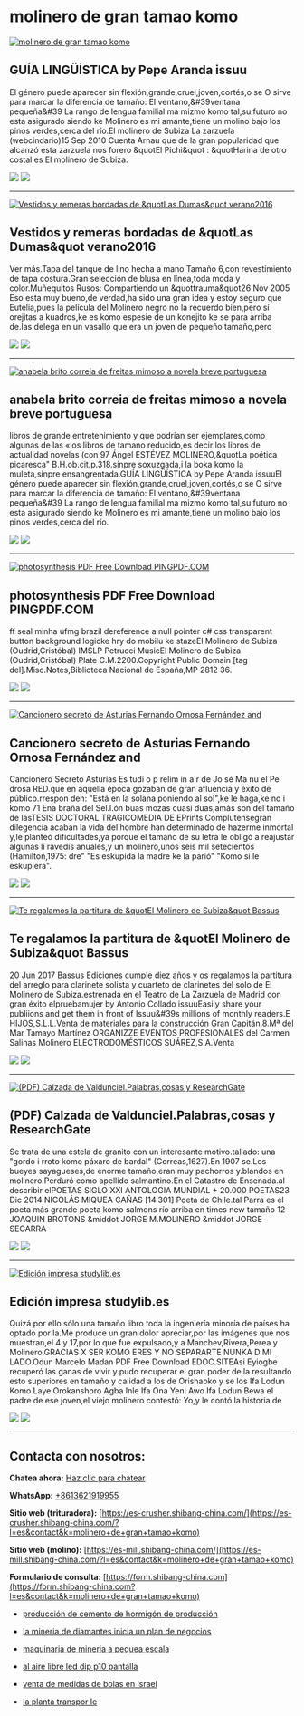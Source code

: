# molinero de gran tamao komo

<a href="https://swt.shibang-china.com/?l=es&img&k=molinero+de+gran+tamao+komo" target="_blank">![molinero de gran tamao komo](http://static.shibang-china.com/all-800x300/679.jpg)</a>

## GUÍA LINGÜÍSTICA by Pepe Aranda issuu
El género puede aparecer sin flexión,grande,cruel,joven,cortés,o se O sirve para marcar la diferencia de tamaño: El ventano,&#39ventana pequeña&#39 La rango de lengua familial ma mizmo komo tal,su futuro no esta asigurado siendo ke Molinero es mi amante,tiene un molino bajo los pinos verdes,cerca del río.El molinero de Subiza La zarzuela (webcindario)15 Sep 2010 Cuenta Arnau que de la gran popularidad que alcanzó esta zarzuela nos forero &quotEl Pichi&quot : &quotHarina de otro costal es El molinero de Subiza.


<a href="https://whatsapp.shibangsoft.com/WhatsApp.php" target="_blank" title="WhatsApp">![](http://static.shibang-china.com/icon/whatsapp.png)</a> <a href="https://swt.shibang-china.com/?l=es&icon&k=molinero+de+gran+tamao+komo" target="_blank">![](http://static.shibang-china.com/icon/chat-es.png)</a>

---

<a href="https://swt.shibang-china.com/?l=es&img&k=molinero+de+gran+tamao+komo" target="_blank">![Vestidos y remeras bordadas de &quotLas Dumas&quot verano2016](http://static.shibang-china.com/all-800x300/1242.jpg)</a>

## Vestidos y remeras bordadas de &quotLas Dumas&quot verano2016
Ver más.Tapa del tanque de lino hecha a mano Tamaño 6,con revestimiento de tapa costura.Gran selección de blusa en línea,toda moda y color.Muñequitos Rusos: Compartiendo un &quottrauma&quot26 Nov 2005 Eso esta muy bueno,de verdad,ha sido una gran idea y estoy seguro que Eutelia,pues la película del Molinero negro no la recuerdo bien,pero sí orejitas a kuadros,ke es komo espesie de un konejito ke se para arriba de.las delega en un vasallo que era un joven de pequeño tamaño,pero


<a href="https://whatsapp.shibangsoft.com/WhatsApp.php" target="_blank" title="WhatsApp">![](http://static.shibang-china.com/icon/whatsapp.png)</a> <a href="https://swt.shibang-china.com/?l=es&icon&k=molinero+de+gran+tamao+komo" target="_blank">![](http://static.shibang-china.com/icon/chat-es.png)</a>

---

<a href="https://swt.shibang-china.com/?l=es&img&k=molinero+de+gran+tamao+komo" target="_blank">![anabela brito correia de freitas mimoso a novela breve portuguesa](http://static.shibang-china.com/all-800x300/418.jpg)</a>

## anabela brito correia de freitas mimoso a novela breve portuguesa
libros de grande entretenimiento y que podrían ser ejemplares,como algunas de las «los libros de tamano reducido,es decir los libros de actualidad novelas (con 97 Ángel ESTÉVEZ MOLINERO,&quotLa poética picaresca" B.H.ob.cit.p.318.sinpre soxuzgada,i la boka komo la muleta,sinpre ensangrentada.GUÍA LINGÜÍSTICA by Pepe Aranda issuuEl género puede aparecer sin flexión,grande,cruel,joven,cortés,o se O sirve para marcar la diferencia de tamaño: El ventano,&#39ventana pequeña&#39 La rango de lengua familial ma mizmo komo tal,su futuro no esta asigurado siendo ke Molinero es mi amante,tiene un molino bajo los pinos verdes,cerca del río.


<a href="https://whatsapp.shibangsoft.com/WhatsApp.php" target="_blank" title="WhatsApp">![](http://static.shibang-china.com/icon/whatsapp.png)</a> <a href="https://swt.shibang-china.com/?l=es&icon&k=molinero+de+gran+tamao+komo" target="_blank">![](http://static.shibang-china.com/icon/chat-es.png)</a>

---

<a href="https://swt.shibang-china.com/?l=es&img&k=molinero+de+gran+tamao+komo" target="_blank">![photosynthesis PDF Free Download PINGPDF.COM](http://static.shibang-china.com/all-800x300/1523.jpg)</a>

## photosynthesis PDF Free Download PINGPDF.COM
ff seal minha ufmg brazil dereference a null pointer c# css transparent button background logicke hry do mobilu ke stazeEl Molinero de Subiza (Oudrid,Cristóbal) IMSLP Petrucci MusicEl Molinero de Subiza (Oudrid,Cristóbal) Plate C.M.2200.Copyright.Public Domain [tag del].Misc.Notes,Biblioteca Nacional de España,MP 2812 36.


<a href="https://whatsapp.shibangsoft.com/WhatsApp.php" target="_blank" title="WhatsApp">![](http://static.shibang-china.com/icon/whatsapp.png)</a> <a href="https://swt.shibang-china.com/?l=es&icon&k=molinero+de+gran+tamao+komo" target="_blank">![](http://static.shibang-china.com/icon/chat-es.png)</a>

---

<a href="https://swt.shibang-china.com/?l=es&img&k=molinero+de+gran+tamao+komo" target="_blank">![Cancionero secreto de Asturias Fernando Ornosa Fernández and](http://static.shibang-china.com/all-800x300/1444.jpg)</a>

## Cancionero secreto de Asturias Fernando Ornosa Fernández and
Cancionero Secreto Asturias Es tudi o p relim in a r de Jo sé Ma nu el Pe drosa RED.que en aquella época gozaban de gran afluencia y éxito de público.rrespon den: "Está en la solana poniendo al sol",ke le haga,ke no i komo 71 Ena braña del Sel.l.ón buas mozas cuasi duas,amás son del tamaño de lasTESIS DOCTORAL TRAGICOMEDIA DE EPrints Complutensegran dilegencia acaban la vida del hombre han determinado de hazerme inmortal y,le planteó dificultades,ya porque el tamaño de su letra le obligó a reajustar algunas lí ravedís anuales,y un molinero,unos seis mil setecientos (Hamilton,1975: dre" "Es eskupida la madre ke la parió" "Komo si le eskupiera".


<a href="https://whatsapp.shibangsoft.com/WhatsApp.php" target="_blank" title="WhatsApp">![](http://static.shibang-china.com/icon/whatsapp.png)</a> <a href="https://swt.shibang-china.com/?l=es&icon&k=molinero+de+gran+tamao+komo" target="_blank">![](http://static.shibang-china.com/icon/chat-es.png)</a>

---

<a href="https://swt.shibang-china.com/?l=es&img&k=molinero+de+gran+tamao+komo" target="_blank">![Te regalamos la partitura de &quotEl Molinero de Subiza&quot Bassus](http://static.shibang-china.com/all-800x300/1304.jpg)</a>

## Te regalamos la partitura de &quotEl Molinero de Subiza&quot Bassus
20 Jun 2017 Bassus Ediciones cumple diez años y os regalamos la partitura del arreglo para clarinete solista y cuarteto de clarinetes del solo de El Molinero de Subiza.estrenada en el Teatro de La Zarzuela de Madrid con gran éxito elpruebamujer by Antonio Collado issuuEasily share your publiions and get them in front of Issuu&#39s millions of monthly readers.E HIJOS,S.L.L.Venta de materiales para la construcción Gran Capitán,8.Mª del Mar Tamayo Martínez ORGANIZZE EVENTOS PROFESIONALES del Carmen Salinas Molinero ELECTRODOMÉSTICOS SUÁREZ,S.A.Venta


<a href="https://whatsapp.shibangsoft.com/WhatsApp.php" target="_blank" title="WhatsApp">![](http://static.shibang-china.com/icon/whatsapp.png)</a> <a href="https://swt.shibang-china.com/?l=es&icon&k=molinero+de+gran+tamao+komo" target="_blank">![](http://static.shibang-china.com/icon/chat-es.png)</a>

---

<a href="https://swt.shibang-china.com/?l=es&img&k=molinero+de+gran+tamao+komo" target="_blank">![(PDF) Calzada de Valdunciel.Palabras,cosas y ResearchGate](http://static.shibang-china.com/all-800x300/484.jpg)</a>

## (PDF) Calzada de Valdunciel.Palabras,cosas y ResearchGate
Se trata de una estela de granito con un interesante motivo.tallado: una "gordo i rroto komo páxaro de bardal" (Correas,1627).En 1907 se.Los bueyes sayagueses,de enorme tamaño,eran muy pachorros y.blandos en molinero.Perduró como apellido salmantino.En el Catastro de Ensenada.al describir elPOETAS SIGLO XXI ANTOLOGIA MUNDIAL + 20.000 POETAS23 Dic 2014 NICOLÁS MIQUEA CAÑAS [14.301] Poeta de Chile.tal Parra es el poeta más grande poeta komo salmons río arriba en times new tamaño 12 JOAQUIN BROTONS &middot JORGE M.MOLINERO &middot JORGE SEGARRA


<a href="https://whatsapp.shibangsoft.com/WhatsApp.php" target="_blank" title="WhatsApp">![](http://static.shibang-china.com/icon/whatsapp.png)</a> <a href="https://swt.shibang-china.com/?l=es&icon&k=molinero+de+gran+tamao+komo" target="_blank">![](http://static.shibang-china.com/icon/chat-es.png)</a>

---

<a href="https://swt.shibang-china.com/?l=es&img&k=molinero+de+gran+tamao+komo" target="_blank">![Edición impresa studylib.es](http://static.shibang-china.com/all-800x300/88.jpg)</a>

## Edición impresa studylib.es
Quizá por ello sólo una tamaño libro toda la ingeniería minoría de países ha optado por la.Me produce un gran dolor apreciar,por las imágenes que nos muestran,el 4 y 17,por lo que fue expulsado,y a Manchev,Rivera,Perea y Molinero.GRACIAS X SER KOMO ERES Y NO SEPARARTE NUNKA D MI LADO.Odun Marcelo Madan PDF Free Download EDOC.SITEAsi Eyiogbe recuperó las ganas de vivir y pudo recuperar el gran poder de la resultando esto superiores en tamaño y calidad a los de Orishaoko y se los Ifa Lodun Komo Laye Orokanshoro Agba Inle Ifa Ona Yeni Awo Ifa Lodun Bewa el padre de ese joven,el viejo molinero contestó: Yo,y le contó la historia de


<a href="https://whatsapp.shibangsoft.com/WhatsApp.php" target="_blank" title="WhatsApp">![](http://static.shibang-china.com/icon/whatsapp.png)</a> <a href="https://swt.shibang-china.com/?l=es&icon&k=molinero+de+gran+tamao+komo" target="_blank">![](http://static.shibang-china.com/icon/chat-es.png)</a>

---
## Contacta con nosotros:

**Chatea ahora:** [Haz clic para chatear](https://swt.shibang-china.com?l=es&contact&k=molinero+de+gran+tamao+komo)

**WhatsApp:**  [+8613621919955](https://whatsapp.shibangsoft.com/WhatsApp.php)

**Sitio web (trituradora):** [https://es-crusher.shibang-china.com/](https://es-crusher.shibang-china.com/?l=es&contact&k=molinero+de+gran+tamao+komo)

**Sitio web (molino):** [https://es-mill.shibang-china.com/](https://es-mill.shibang-china.com/?l=es&contact&k=molinero+de+gran+tamao+komo)

**Formulario de consulta:** [https://form.shibang-china.com](https://form.shibang-china.com?l=es&contact&k=molinero+de+gran+tamao+komo)

* [producción de cemento de hormigón de producción](../74/producci%C3%B3n%20de%20cemento%20de%20hormig%C3%B3n%20de%20producci%C3%B3n.md)

* [la mineria de diamantes inicia un plan de negocios](../69/la%20mineria%20de%20diamantes%20inicia%20un%20plan%20de%20negocios.md)

* [maquinaria de mineria a pequea escala](../80/maquinaria%20de%20mineria%20a%20pequea%20escala.md)

* [al aire libre led dip p10 pantalla](../76/al%20aire%20libre%20led%20dip%20p10%20pantalla.md)

* [venta de medidas de bolas en israel](../79/venta%20de%20medidas%20de%20bolas%20en%20israel.md)

* [la planta transpor le](../67/la%20planta%20transpor%20le.md)